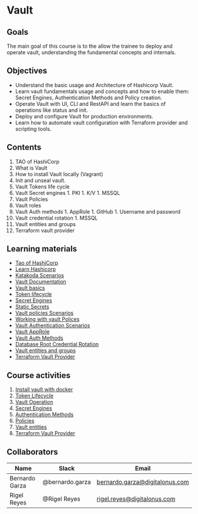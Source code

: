 # Vault

## Goals
The main goal of this course is to the allow the trainee to deploy and operate vault, understanding the fundamental concepts and internals.

## Objectives
- Understand the basic usage and Architecture of Hashicorp Vault.
- Learn vault fundamentals usage and concepts and how to enable them: Secret Engines, Authentication Methods and Policy creation.
- Operate Vault with UI, CLI and RestAPI and learn the basics of operations like status and init.
- Deploy and configure Vault for production environments.
- Learn how to automate vault configuration with Terraform provider and scripting tools.

## Contents
1.    TAO of HashiCorp
1.    What is Vault
1.    How to install Vault locally (Vagrant)
1.    Init and unseal vault.
1.    Vault Tokens life cycle
1.    Vault Secret engines
    1.    PKI
    1.    K/V
    1.    MSSQL
1.    Vault Policies
1.    Vault roles
1.    Vault Auth methods
    1.    AppRole
    1.    GitHub
    1.    Username and password
1.    Vault credential rotation
    1.    MSSQL
1.    Vault entities and groups
1.    Terraform vault provider

## Learning materials
- [Tao of HashiCorp](https://www.hashicorp.com/tao-of-hashicorp)
- [Learn Hashicorp](https://learn.hashicorp.com/vault)
- [Katakoda Scenarios](https://www.katacoda.com/?q=hashicorp%20vault&hPP=12&idx=scenarios&p=0&is_v=1)
- [Vault Documentation](https://www.vaultproject.io/docs/)
- [Vault basics](https://play.instruqt.com/hashicorp/tracks/vault-basics)
- [Token lifecycle](https://www.katacoda.com/hashicorp/scenarios/vault-tokens)
- [Secret Engines](https://learn.hashicorp.com/vault/getting-started/secrets-engines)
- [Static Secrets](https://www.katacoda.com/hashicorp/scenarios/vault-static-secrets)
- [Vault policies Scenarios](https://www.katacoda.com/hashicorp/scenarios/vault-policies)
- [Working with vault Polices](https://learn.hashicorp.com/vault/getting-started/policies)
- [Vault Authentication Scenarios](https://www.katacoda.com/hashicorp/scenarios/vault-auth)
- [Vault AppRole](https://www.katacoda.com/hashicorp/scenarios/vault-approle)
- [Vault Auth Methods](https://learn.hashicorp.com/vault/getting-started/authentication)
- [Database Root Credential Rotation](https://learn.hashicorp.com/vault/secrets-management/db-root-rotation)
- [Vault entities and groups](https://www.katacoda.com/hashicorp/scenarios/vault-identity)
- [Terraform Vault Provider](https://www.terraform.io/docs/providers/vault/index.html)

## Course activities
1. [Install vault with docker](01-install-vault.md)
1. [Token Lifecycle](02-token-lifecycle.md)
1. [Vault Operation](03-vault-operation.md)
1. [Secret Engines](04-secret-engines.md)
1. [Authentication Methods](05-auth-methods-md)
1. [Policies](06-policies.md)
1. [Vault entities](07-vault-entities.md)
1. [Terraform Vault Provider](08-terraform-vault-provider.md)

## Collaborators
Name     |   Slack  | Email |
---------|----------|----------|
Bernardo Garza    | @bernardo.garza | bernardo.garza@digitalonus.com |
Rigel Reyes     | @Rigel Reyes | rigel.reyes@digitalonus.com |
